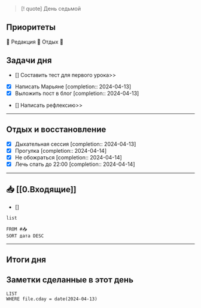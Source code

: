 > [! quote] День седьмой
> 

## Приоритеты
🔴 Редакция
🔴 Отдых
🔴

## Задачи дня
- [] Составить тест для первого урока>>
- [x] Написать Марьяне  [completion:: 2024-04-13]
- [x] Выложить пост в блог  [completion:: 2024-04-13]
- [] Написать рефлексию>>

---
## Отдых и восстановление
- [x] Дыхательная сессия  [completion:: 2024-04-13]
- [x] Прогулка  [completion:: 2024-04-14]
- [x] Не обожраться  [completion:: 2024-04-14]
- [x] Лечь спать до 22:00  [completion:: 2024-04-14]

---
## 📥 [[0.Входящие]]
- [] 



```dataview
list
	
FROM #📥
SORT дата DESC
```


---
## Итоги дня





## Заметки сделанные в этот день
```dataview
LIST
WHERE file.cday = date(2024-04-13)
```

